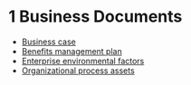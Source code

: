 # 1 Business Documents

- [Business case](01-business-case.md)
- [Benefits management plan](02-benefits-management-plan.md)
- [Enterprise environmental factors](03-enterprise-environmental-factors.md)
- [Organizational process assets](04-organizational-process-assets.md)
